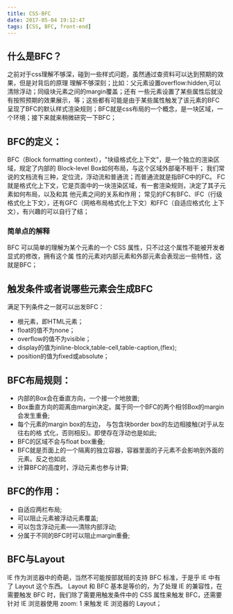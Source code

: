 ```yaml
---
title: CSS-BFC
date: 2017-05-04 19:12:47
tags: [CSS, BFC, front-end]
---
```

## 什么是BFC？

   之前对于css理解不够深，碰到一些样式问题，虽然通过查资料可以达到预期的效果，但是对背后的原理
理解不够深刻；比如：父元素设置overflow:hidden,可以清除浮动；同级块元素之间的margin覆盖；还有
一些元素设置了某些属性后就没有按照预期的效果展示，等；这些都有可能是由于某些属性触发了该元素的BFC
呈现了BFC的默认样式渲染规则；BFC就是css布局的一个概念，是一块区域，一个环境；接下来就来稍微研究一下BFC；

## BFC的定义：
   BFC（Block formatting context），"块级格式化上下文"，是一个独立的渲染区域，规定了内部的
Block-level Box如何布局，与这个区域外部毫不相干；
   我们常说的文档流有三种，定位流，浮动流和普通流；而普通流就是指BFC中的FC。
   FC就是格式化上下文，它是页面中的一块渲染区域，有一套渲染规则，决定了其子元素如何布局，以及和其
他元素之间的关系和作用；
    常见的FC有BFC、IFC（行级格式化上下文），还有GFC（网格布局格式化上下文）和FFC（自适应格式化
上下文），有兴趣的可以自行了结；

### 简单点的解释
   BFC 可以简单的理解为某个元素的一个 CSS 属性，只不过这个属性不能被开发者显式的修改，拥有这个属
性的元素对内部元素和外部元素会表现出一些特性，这就是BFC；

<!--more-->

## 触发条件或者说哪些元素会生成BFC
   满足下列条件之一就可以出发BFC：
   * 根元素，即HTML元素；
   * float的值不为none；
   * overflow的值不为visible；
   * display的值为inline-block,table-cell,table-caption,(flex);
   * position的值为fixed或absolute；
   
## BFC布局规则：
   * 内部的Box会在垂直方向，一个接一个地放置;
   * Box垂直方向的距离由margin决定。属于同一个BFC的两个相邻Box的margin会发生重叠;
   * 每个元素的margin box的左边， 与包含块border box的左边相接触(对于从左往右的格
式化，否则相反)。即使存在浮动也是如此;
   * BFC的区域不会与float box重叠;
   * BFC就是页面上的一个隔离的独立容器，容器里面的子元素不会影响到外面的元素。反之也如此
   * 计算BFC的高度时，浮动元素也参与计算;
   
## BFC的作用：
   * 自适应两栏布局;
   * 可以阻止元素被浮动元素覆盖;
   * 可以包含浮动元素——清除内部浮动;
   * 分属于不同的BFC时可以阻止margin重叠;
   
## BFC与Layout
   IE 作为浏览器中的奇葩，当然不可能按部就班的支持 BFC 标准，于是乎 IE 中有了 Layout 这个东西。
Layout 和 BFC 基本是等价的，为了处理 IE 的兼容性，在需要触发 BFC 时，我们除了需要用触发条件中的
CSS 属性来触发 BFC，还需要针对 IE 浏览器使用 zoom: 1 来触发 IE 浏览器的 Layout；
   